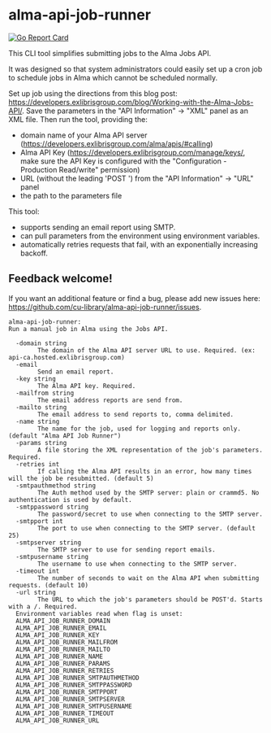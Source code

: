 # alma-api-job-runner

[![Go Report Card](https://goreportcard.com/badge/github.com/cu-library/alma-api-job-runner)](https://goreportcard.com/report/github.com/cu-library/alma-api-job-runner)

This CLI tool simplifies submitting jobs to the Alma Jobs API.

It was designed so that system administrators could easily set up a cron job to schedule jobs in Alma which cannot be scheduled normally.

Set up job using the directions from this blog post: https://developers.exlibrisgroup.com/blog/Working-with-the-Alma-Jobs-API/.
Save the parameters in the "API Information" -> "XML" panel as an XML file.
Then run the tool, providing the:
* domain name of your Alma API server (https://developers.exlibrisgroup.com/alma/apis/#calling)
* Alma API Key (https://developers.exlibrisgroup.com/manage/keys/, make sure the API Key is configured with the "Configuration - Production Read/write" permission)
* URL (without the leading 'POST ') from the "API Information" -> "URL" panel
* the path to the parameters file

This tool:
* supports sending an email report using SMTP.
* can pull parameters from the environment using environment variables.
* automatically retries requests that fail, with an exponentially increasing backoff.

## Feedback welcome!

If you want an additional feature or find a bug, please add new issues here: https://github.com/cu-library/alma-api-job-runner/issues.


```
alma-api-job-runner:
Run a manual job in Alma using the Jobs API.

  -domain string
        The domain of the Alma API server URL to use. Required. (ex: api-ca.hosted.exlibrisgroup.com)
  -email
        Send an email report.
  -key string
        The Alma API key. Required.
  -mailfrom string
        The email address reports are send from.
  -mailto string
        The email address to send reports to, comma delimited.
  -name string
        The name for the job, used for logging and reports only. (default "Alma API Job Runner")
  -params string
        A file storing the XML representation of the job's parameters. Required.
  -retries int
        If calling the Alma API results in an error, how many times will the job be resubmitted. (default 5)
  -smtpauthmethod string
        The Auth method used by the SMTP server: plain or crammd5. No authentication is used by default.
  -smtppassword string
        The password/secret to use when connecting to the SMTP server.
  -smtpport int
        The port to use when connecting to the SMTP server. (default 25)
  -smtpserver string
        The SMTP server to use for sending report emails.
  -smtpusername string
        The username to use when connecting to the SMTP server.
  -timeout int
        The number of seconds to wait on the Alma API when submitting requests. (default 10)
  -url string
        The URL to which the job's parameters should be POST'd. Starts with a /. Required.
  Environment variables read when flag is unset:
  ALMA_API_JOB_RUNNER_DOMAIN
  ALMA_API_JOB_RUNNER_EMAIL
  ALMA_API_JOB_RUNNER_KEY
  ALMA_API_JOB_RUNNER_MAILFROM
  ALMA_API_JOB_RUNNER_MAILTO
  ALMA_API_JOB_RUNNER_NAME
  ALMA_API_JOB_RUNNER_PARAMS
  ALMA_API_JOB_RUNNER_RETRIES
  ALMA_API_JOB_RUNNER_SMTPAUTHMETHOD
  ALMA_API_JOB_RUNNER_SMTPPASSWORD
  ALMA_API_JOB_RUNNER_SMTPPORT
  ALMA_API_JOB_RUNNER_SMTPSERVER
  ALMA_API_JOB_RUNNER_SMTPUSERNAME
  ALMA_API_JOB_RUNNER_TIMEOUT
  ALMA_API_JOB_RUNNER_URL
```
